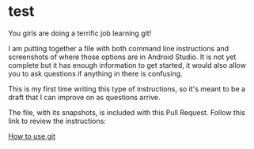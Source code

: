 # test

You girls are doing a terrific job learning git!

I am putting together a file with both command line instructions and screenshots of where those options are in Android Studio. It is not yet complete but it has enough information to get started, it would also allow you to ask questions if anything in there is confusing.

This is my first time writing this type of instructions, so it's meant to be a draft that I can improve on as questions arrive.

The file, with its snapshots, is included with this Pull Request. Follow this link to review the instructions:

[How to use git](git_use.md)